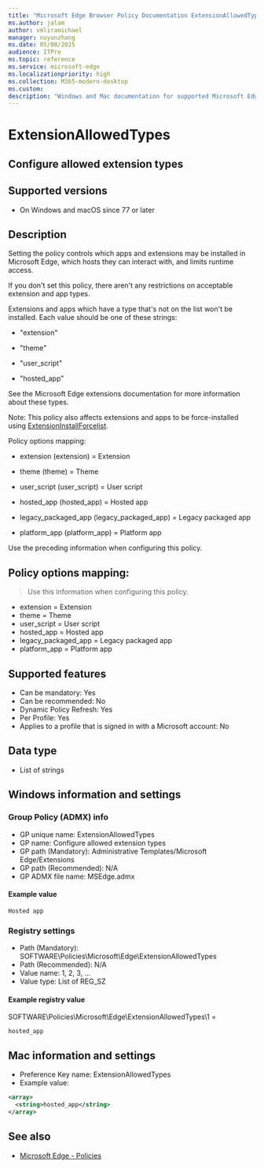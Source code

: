 ```yaml
---
title: "Microsoft Edge Browser Policy Documentation ExtensionAllowedTypes"
ms.author: jalam
author: vmliramichael
manager: nuyunzhang
ms.date: 05/08/2025
audience: ITPro
ms.topic: reference
ms.service: microsoft-edge
ms.localizationpriority: high
ms.collection: M365-modern-desktop
ms.custom:
description: "Windows and Mac documentation for supported Microsoft Edge Browser policy: Configure allowed extension types"
---
```


<!--THIS FILE IS AUTOMATICALLY GENERATED. MANUAL CHANGES WILL BE OVERWRITTEN.-->
<!--Please contact the Microsoft Edge Manageability team with any questions.-->

# ExtensionAllowedTypes

## Configure allowed extension types


## Supported versions

- On Windows and macOS since 77 or later

## Description

Setting the policy controls which apps and extensions may be installed in Microsoft Edge, which hosts they can interact with, and limits runtime access.

If you don't set this policy, there aren't any restrictions on acceptable extension and app types.

Extensions and apps which have a type that's not on the list won't be installed. Each value should be one of these strings:

* "extension"

* "theme"

* "user_script"

* "hosted_app"

See the Microsoft Edge extensions documentation for more information about these types.

Note: This policy also affects extensions and apps to be force-installed using [ExtensionInstallForcelist](ExtensionInstallForcelist.md).

Policy options mapping:

* extension (extension) = Extension

* theme (theme) = Theme

* user_script (user_script) = User script

* hosted_app (hosted_app) = Hosted app

* legacy_packaged_app (legacy_packaged_app) = Legacy packaged app

* platform_app (platform_app) = Platform app

Use the preceding information when configuring this policy.

## Policy options mapping:
> Use this information when configuring this policy.

- extension = Extension
- theme = Theme
- user_script = User script
- hosted_app = Hosted app
- legacy_packaged_app = Legacy packaged app
- platform_app = Platform app

## Supported features

- Can be mandatory: Yes
- Can be recommended: No
- Dynamic Policy Refresh: Yes
- Per Profile: Yes
- Applies to a profile that is signed in with a Microsoft account: No

## Data type

- List of strings

## Windows information and settings

### Group Policy (ADMX) info

- GP unique name: ExtensionAllowedTypes
- GP name: Configure allowed extension types
- GP path (Mandatory): Administrative Templates/Microsoft Edge/Extensions
- GP path (Recommended): N/A
- GP ADMX file name: MSEdge.admx

#### Example value

```
Hosted app
```

### Registry settings

- Path (Mandatory): SOFTWARE\Policies\Microsoft\Edge\ExtensionAllowedTypes
- Path (Recommended): N/A
- Value name: 1, 2, 3, ...
- Value type: List of REG_SZ

#### Example registry value

SOFTWARE\Policies\Microsoft\Edge\ExtensionAllowedTypes\1 =
```
hosted_app
```




## Mac information and settings

- Preference Key name: ExtensionAllowedTypes
- Example value:

```xml
<array>
  <string>hosted_app</string>
</array>
```

## See also
- [Microsoft Edge - Policies](../microsoft-edge-policies.md)
